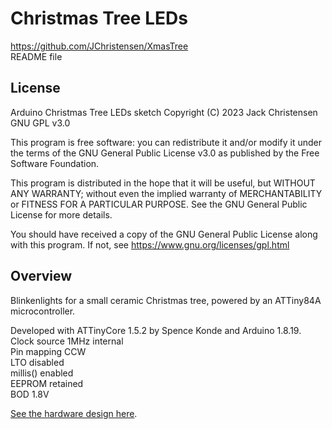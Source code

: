 # Christmas Tree LEDs
https://github.com/JChristensen/XmasTree  
README file  

## License
Arduino Christmas Tree LEDs sketch Copyright (C) 2023 Jack Christensen GNU GPL v3.0

This program is free software: you can redistribute it and/or modify it under the terms of the GNU General Public License v3.0 as published by the Free Software Foundation.

This program is distributed in the hope that it will be useful, but WITHOUT ANY WARRANTY; without even the implied warranty of MERCHANTABILITY or FITNESS FOR A PARTICULAR PURPOSE.  See the GNU General Public License for more details.

You should have received a copy of the GNU General Public License along with this program. If not, see <https://www.gnu.org/licenses/gpl.html>

## Overview
Blinkenlights for a small ceramic Christmas tree, powered by an ATTiny84A microcontroller.

Developed with ATTinyCore 1.5.2 by Spence Konde and Arduino 1.8.19.  
Clock source 1MHz internal  
Pin mapping CCW  
LTO disabled  
millis() enabled  
EEPROM retained  
BOD 1.8V

[See the hardware design here](https://github.com/JChristensen/XmasTreeLEDs).
